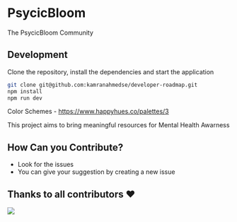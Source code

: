 # PsycicBloom
The PsycicBloom Community

## Development

Clone the repository, install the dependencies and start the application

```bash
git clone git@github.com:kamranahmedse/developer-roadmap.git
npm install
npm run dev
```

Color Schemes - https://www.happyhues.co/palettes/3

This project aims to bring meaningful resources for Mental Health Awarness

## How Can you Contribute?
- Look for the issues
- You can give your suggestion by creating a new issue

## Thanks to all contributors ❤

 <a href = "https://github.com/iArchitSharma/PsycicBloom//graphs/contributors">
   <img src = "https://contrib.rocks/image?repo=iArchitSharma/PsycicBloom"/>
 </a>
